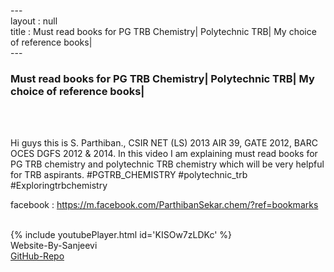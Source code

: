 ---<br>layout : null<br>title : Must read books for PG TRB Chemistry| Polytechnic TRB| My choice of reference books|<br>---<br><h3>Must read books for PG TRB Chemistry| Polytechnic TRB| My choice of reference books|</h3><br><br><p>Hi guys this is S. Parthiban., CSIR NET (LS) 2013 AIR 39, GATE 2012, BARC OCES DGFS 2012 & 2014. In this video I am explaining must read books for PG TRB chemistry and polytechnic TRB chemistry which will be very helpful for TRB aspirants. 
#PGTRB_CHEMISTRY 
#polytechnic_trb
#Exploringtrbchemistry

facebook : https://m.facebook.com/ParthibanSekar.chem/?ref=bookmarks</p><br>{% include youtubePlayer.html id='KISOw7zLDKc' %}<br>Website-By-Sanjeevi <br> <a href='https://github.com/SSanjeevi/videos'>GitHub-Repo</a>